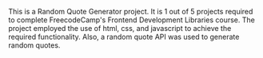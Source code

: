 This is a Random Quote Generator project. It is 1 out of 5 projects required to complete FreecodeCamp's Frontend Development Libraries course.
The project employed the use of html, css, and javascript to achieve the required functionality. Also, a random quote API was used to generate random quotes.
